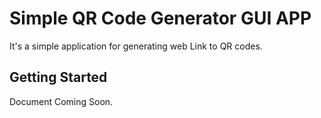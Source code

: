 # Simple QR Code Generator GUI APP 

It's a simple application for generating web Link to QR codes. 

## Getting Started

Document Coming Soon.